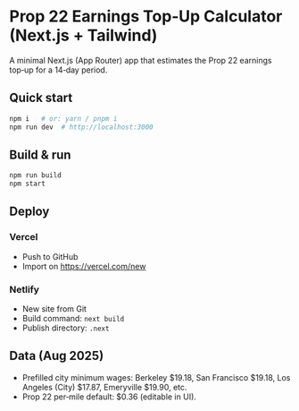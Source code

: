 # Prop 22 Earnings Top‑Up Calculator (Next.js + Tailwind)

A minimal Next.js (App Router) app that estimates the Prop 22 earnings top‑up for a 14‑day period.

## Quick start
```bash
npm i   # or: yarn / pnpm i
npm run dev  # http://localhost:3000
```

## Build & run
```bash
npm run build
npm start
```

## Deploy
### Vercel
- Push to GitHub
- Import on https://vercel.com/new

### Netlify
- New site from Git
- Build command: `next build`
- Publish directory: `.next`

## Data (Aug 2025)
- Prefilled city minimum wages: Berkeley $19.18, San Francisco $19.18, Los Angeles (City) $17.87, Emeryville $19.90, etc.
- Prop 22 per‑mile default: $0.36 (editable in UI).
